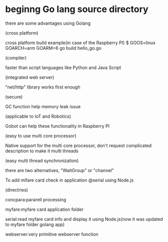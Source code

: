 # beginng Go lang source directory

there are some advantages using Golang

(cross platform)

cross platform build example(in case of the Raspberry PI)
$ GOOS=linux GOARCH=arm GOARM=6 go build hello_go.go

(compiler)

faster than script languages like Python and Java Script

(integrated web server)

"net/http" library works first enough

(secure)

GC function help memory leak issue

(applicable to IoT and Robotics)

Gobot can help these functionality in Raspberry PI

(easy to use multi core processor)

Native support for the multi core processor, don't request complicated description to make it multi threads

(easy multi thread synchronization)

there are two alternatives, "WaitGroup" or "channel"

To add mifare card check in application @serial using Node.js

(directries)

concpara:pararell processing

myfare:myfare card application folder

serial:read myfare card info and display it using Node.js(now it was updated to myfare folder golang app)

webserver:very primitive webserver function
